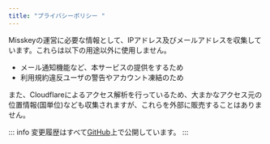 ```yaml
---
title: "プライバシーポリシー "
---
```


Misskeyの運営に必要な情報として、IPアドレス及びメールアドレスを収集しています。これらは以下の用途以外に使用しません。

- メール通知機能など、本サービスの提供をするため
- 利用規約違反ユーザの警告やアカウント凍結のため

また、Cloudflareによるアクセス解析を行っているため、大まかなアクセス元の位置情報(国単位)なども収集されますが、これらを外部に販売することはありません。

::: info
変更履歴はすべて[GitHub](https://github.com/momizi06/rumomi_docs)上で公開しています。
:::
